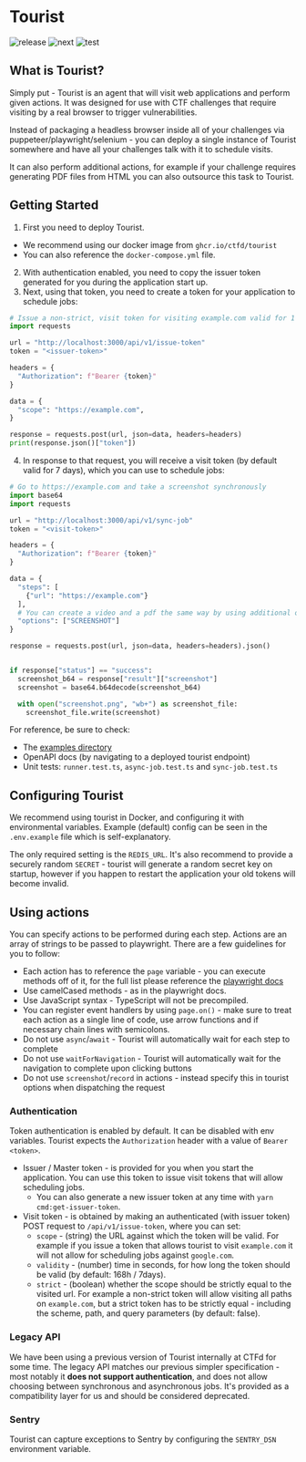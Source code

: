 # Tourist

![release](https://github.com/ctfd/tourist/actions/workflows/docker-release.yml/badge.svg)
![next](https://github.com/ctfd/tourist/actions/workflows/docker-next.yml/badge.svg)
![test](https://github.com/ctfd/tourist/actions/workflows/test.yml/badge.svg)

## What is Tourist?

Simply put - Tourist is an agent that will visit web applications and perform given actions.
It was designed for use with CTF challenges that require visiting by a real browser to trigger vulnerabilities.

Instead of packaging a headless browser inside all of your challenges via puppeteer/playwright/selenium - you can
deploy a single instance of Tourist somewhere and have all your challenges talk with it to schedule visits.

It can also perform additional actions, for example if your challenge requires generating PDF files from HTML
you can also outsource this task to Tourist.

## Getting Started

1. First you need to deploy Tourist. 
  * We recommend using our docker image from `ghcr.io/ctfd/tourist`
  * You can also reference the `docker-compose.yml` file.
2. With authentication enabled, you need to copy the issuer token generated for you during the application start up.
3. Next, using that token, you need to create a token for your application to schedule jobs:
```python
# Issue a non-strict, visit token for visiting example.com valid for 1 hour.
import requests

url = "http://localhost:3000/api/v1/issue-token"
token = "<issuer-token>"

headers = {
  "Authorization": f"Bearer {token}"
}

data = {
  "scope": "https://example.com",
}

response = requests.post(url, json=data, headers=headers)
print(response.json()["token"])
```

4. In response to that request, you will receive a visit token (by default valid for 7 days), which you can use to schedule jobs:

```python
# Go to https://example.com and take a screenshot synchronously
import base64
import requests

url = "http://localhost:3000/api/v1/sync-job"
token = "<visit-token>"

headers = {
  "Authorization": f"Bearer {token}"
}

data = {
  "steps": [
    {"url": "https://example.com"}
  ],
  # You can create a video and a pdf the same way by using additional options: "RECORD" and "PDF"
  "options": ["SCREENSHOT"]
}

response = requests.post(url, json=data, headers=headers).json()


if response["status"] == "success":
  screenshot_b64 = response["result"]["screenshot"]
  screenshot = base64.b64decode(screenshot_b64)

  with open("screenshot.png", "wb+") as screenshot_file:
    screenshot_file.write(screenshot)
```


For reference, be sure to check:

- The [examples directory](https://github.com/CTFd/tourist/tree/main/examples)
- OpenAPI docs (by navigating to a deployed tourist endpoint)
- Unit tests: `runner.test.ts`, `async-job.test.ts` and `sync-job.test.ts`

## Configuring Tourist

We recommend using tourist in Docker, and configuring it with environmental variables. Example (default) config can be
seen in the `.env.example` file which is self-explanatory.

The only required setting is the `REDIS_URL`. It's also recommend to provide a securely random `SECRET` - tourist will
generate a random secret key on startup, however if you happen to restart the application your old tokens will become
invalid.

## Using actions

You can specify actions to be performed during each step. Actions are an array of strings to be passed to playwright.
There are a few guidelines for you to follow:

- Each action has to reference the `page` variable - you can execute methods off of it, for the full list please reference the [playwright docs](https://playwright.dev/docs/api/class-page)
- Use camelCased methods - as in the playwright docs.
- Use JavaScript syntax - TypeScript will not be precompiled.
- You can register event handlers by using `page.on()` - make sure to treat each action as a single line of code, use arrow functions and if necessary chain lines with semicolons.
- Do not use `async`/`await` - Tourist will automatically wait for each step to complete
- Do not use `waitForNavigation` - Tourist will automatically wait for the navigation to complete upon clicking buttons
- Do not use `screenshot`/`record` in actions - instead specify this in tourist options when dispatching the request

### Authentication

Token authentication is enabled by default. It can be disabled with env variables. Tourist expects the `Authorization` header with a value of `Bearer <token>`.

- Issuer / Master token - is provided for you when you start the application. You can use this token to issue visit tokens that will allow scheduling jobs.
  - You can also generate a new issuer token at any time with `yarn cmd:get-issuer-token`.
- Visit token - is obtained by making an authenticated (with issuer token) POST request to `/api/v1/issue-token`, where you can set:
  - `scope` - (string) the URL against which the token will be valid. For example if you issue a token that allows tourist to visit `example.com` it will not allow for scheduling jobs against `google.com`.
  - `validity` - (number) time in seconds, for how long the token should be valid (by default: 168h / 7days).
  - `strict` - (boolean) whether the scope should be strictly equal to the visited url. For example a non-strict token will allow visiting all paths on `example.com`, but a strict token has to be strictly equal - including the scheme, path, and query parameters (by default: false).

### Legacy API

We have been using a previous version of Tourist internally at CTFd for some time. The legacy API matches our previous
simpler specification - most notably it **does not support authentication**, and does not allow choosing between
synchronous and asynchronous jobs. It's provided as a compatibility layer for us and should be considered deprecated.

### Sentry

Tourist can capture exceptions to Sentry by configuring the `SENTRY_DSN` environment variable.
